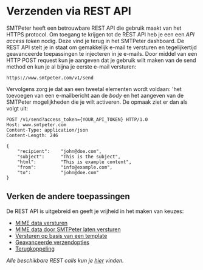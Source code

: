 # Verzenden via REST API

SMTPeter heeft een betrouwbare REST API die gebruik maakt van het HTTPS 
protocol. Om toegang te krijgen tot de REST API heb je een een *API access token* 
nodig. Deze vind je terug in het SMTPeter dashboard. De REST API stelt je in staat
om gemakkelijk e-mail te versturen en tegelijkertijd geavanceerde toepassingen te 
injecteren in je e-mails. Door middel van een HTTP POST request kun je aangeven 
dat je gebruik wilt maken van de send method en kun je al bijna je eerste 
e-mail versturen:

```text
https://www.smtpeter.com/v1/send
```

Vervolgens zorg je dat aan een tweetal elementen wordt voldaan: 'het toevoegen van 
een e-mailbericht aan de *body* en het aangeven van de SMTPeter mogelijkheden die 
je wilt activeren. De opmaak ziet er dan als volgt uit:

```text
POST /v1/send?access_token={YOUR_API_TOKEN} HTTP/1.0
Host: www.smtpeter.com
Content-Type: application/json
Content-Length: 246

{
    "recipient":    "john@doe.com",
    "subject":      "This is the subject",
    "html":         "This is example content",
    "from":         "info@example.com",
    "to":           "john@doe.com"
}
```

## Verken de andere toepassingen

De REST API is uitgebreid en geeft je vrijheid in het maken van keuzes:

* [MIME data versturen](rest-mime)
* [MIME data door SMTPeter laten versturen](rest-send-json)
* [Versturen op basis van een template](rest-send-template)
* [Geavanceerde verzendopties](rest-send-advanced)
* [Terugkoppeling](rest-api-reaction)

*Alle beschikbare REST calls kun je [hier](all-rest-calls) vinden.*
